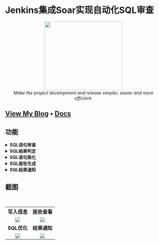 # Jenkins集成Soar实现自动化SQL审查


<div style="text-align: center"></div>
  <p align="center">
  <img src="https://user-images.githubusercontent.com/42825450/193456424-cb4d255b-c87c-48bc-958c-f45acdc9ee21.png" width="250px" height="220px">
      <br>
      <i>Make the project development and release simpler, easier and more efficient.</i>
  </p>
</div>

<h2>
  <a href="https://www.dqzboy.com/">View My Blog</a>
  <span> • </span>
  <a href="https://www.dqzboy.com/2401.html">Docs</a>
</h2>

## 功能

<details>
  <summary><b> SQL语句审查</b></summary>
</details>

<details>
  <summary><b> SQL结果判定</b></summary>
</details>

<details>
  <summary><b> SQL语句美化</b></summary>
</details>

<details>
  <summary><b> SQL报告生成</b></summary>
</details>

<details>
  <summary><b> SQL结果通知</b></summary>
</details>

## 截图

<br>
<table>
    <tr>
      <td width="50%" align="center"><b>写入信息</b></td>
      <td width="50%" align="center"><b>报告查看</b></td>
    </tr>
    <tr>
        <td width="50%" align="center"><img src="https://user-images.githubusercontent.com/42825450/187132248-3247dafc-feb0-403f-94ed-5543d6213aee.png?raw=true"></td>
        <td width="50%" align="center"><img src="https://user-images.githubusercontent.com/42825450/187132275-c49f8d8b-9297-40b0-89c0-c3496cdb3e1d.png?raw=true"></td>
    </tr>
    <tr>
      <td width="50%" align="center"><b>SQL优化</b></td>
      <td width="50%" align="center"><b>结果通知</b></td>
    </tr>
        <td width="50%" align="center"><img src="https://user-images.githubusercontent.com/42825450/187132304-402fb809-aadb-4a68-91c9-db75a30ef84b.png?raw=true"></td>
        <td width="50%" align="center"><img src="https://user-images.githubusercontent.com/42825450/187132325-3110af12-fb83-4ed2-b5bd-4bb89ad18332.png?raw=true"></td>
    <tr>
    </tr>
</table>
